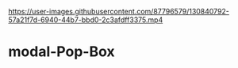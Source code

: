 

https://user-images.githubusercontent.com/87796579/130840792-57a21f7d-6940-44b7-bbd0-2c3afdff3375.mp4

# modal-Pop-Box
